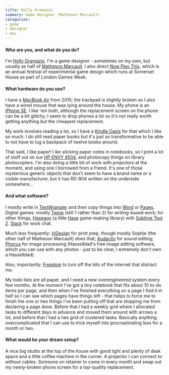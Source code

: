 ```yaml
---
title: Holly Gramazio
summary: Game designer (Matheson Marcault)
categories:
- game
- designer
- mac
---
```


#### Who are you, and what do you do?

I'm [Holly Gramazio](http://www.hollygramazio.net/ "Holly's website."). I'm a game designer - sometimes on my own, but usually as half of [Matheson Marcault](http://mathesonmarcault.com/ "A game design company."). I also direct [Now Play This](http://nowplaythis.net/ "An experimental game design festival."), which is an annual festival of experimental game design which runs at Somerset House as part of London Games Week.

#### What hardware do you use?

I have a [MacBook Air][macbook-air] from 2015; the trackpad is slightly broken so I also have a wired mouse that was lying around the house. My phone is an [iPhone SE][iphone-se]. I like 'em both, although the replacement screen on the phone can be a bit glitchy; I seem to drop phones a lot so it's not really worth getting anything but the cheapest replacement.

My work involves reading a lot, so I have a [Kindle Oasis][kindle-oasis] for that which I like so much. I do still read paper books but it's just so transformative to be able to not have to lug a backpack of twelve books around.

That said, I like paper! I ike sticking paper notes in notebooks, so I print a lot of stuff out on our [HP ENVY 4504][envy-4504], and photocopy things on library photocopiers. I'm also doing a little bit of work with projectors at the moment, and using one I borrowed from a friend. It's one of those mysterious generic objects that don't seem to have a brand name or a visible manufacturer, but it has RD-804 written on the underside somewhere... 

#### And what software?

I mostly write in [TextWrangler][] and then copy things into [Word][] or [Pages][]. Digital games: mostly [Twine][] (still 1 rather than 2) for writing-based work; for other things, [Haxegon][] (a little [Haxe][] game-making library) with [Sublime Text 2][sublime-text]. [Slack][] for work chat.

Much less frequently: [InDesign][] for print prep, though mostly Sophie (the other half of Matheson Marcault) does that; [Audacity][] for sound editing; [Phocus][] for image processing (Hasselblad's free image editing software, which you can use with any photos - just to be clear, I extremely don't own a Hasselblad). 

Also, importantly: [Freedom][] to turn off the bits of the internet that distract me.

My todo lists are all paper, and I need a new overengineered system every few months. At the moment I've got a tiny notebook that fits about 10 to-do items per page, and then when I've finished everything on a page I fold it in half so I can see which pages have things left - that helps to force me to finish the one or two things I've been putting off that are stopping me from declaring a page done. Before that I had a weekly grid where I allocated tasks to different days in advance and moved them around with arrows a lot, and before that I had a hex grid of clustered tasks. Basically anything overcomplicated that I can use to trick myself into procrastinating less for a month or two.

#### What would be your dream setup?

A nice big studio at the top of the house with good light and plenty of desk space and a little coffee machine in the corner. A projector I can connect to without cables. Someone on retainer to come in every month and swap out my newly-broken phone screen for a top-quality replacement.

[envy-4504]: https://support.hp.com/us-en/product/HP-ENVY-4500-e-All-in-One-Printer-series/5304875/model/5368526 "An all-in-one printer."
[iphone-se]: https://en.wikipedia.org/wiki/IPhone_SE "A 4 inch smartphone."
[kindle-oasis]: https://www.amazon.com/Amazon-Kindle-Oasis-eReader-with-Leather-Charging-Cover/dp/B00REQKWGA "An ebook reader."
[macbook-air]: https://www.apple.com/macbook-air/ "A very thin laptop."
[audacity]: https://sourceforge.net/projects/audacity/ "An open-source, cross-platform audio editor."
[freedom]: https://freedom.to/ "Productivity software that locks you away from the Internet."
[haxe]: https://haxe.org/ "A cross-platform toolkit and language."
[haxegon]: http://haxegon.com/ "A library for Haxe."
[indesign]: https://www.adobe.com/products/indesign.html "A desktop/web publishing application."
[pages]: https://www.apple.com/pages/ "A Mac word processor and layout tool from Apple."
[phocus]: https://www.hasselblad.com/phocus/ "An image processor."
[slack]: https://slack.com/ "A collaboration service."
[sublime-text]: http://www.sublimetext.com/ "A coder's text editor."
[textwrangler]: http://www.barebones.com/products/textwrangler/ "A free, powerful text editor for the Mac."
[twine]: http://twinery.org/ "A tool for creating non-linear stories."
[word]: https://products.office.com/en-us/word "A document editor."
